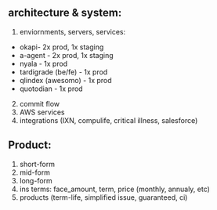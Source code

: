 ## architecture & system:
1. enviornments, servers, services:
  * okapi- 2x prod, 1x staging
  * a-agent - 2x prod, 1x staging
  * nyala - 1x prod
  * tardigrade (be/fe) - 1x prod
  * qlindex (awesomo) - 1x prod
  * quotodian - 1x prod
2. commit flow
3. AWS services
4. integrations (IXN, compulife, critical illness, salesforce)

## Product:
1. short-form
2. mid-form
3. long-form
4. ins terms: face_amount, term, price (monthly, annualy, etc)
5. products (term-life, simplified issue, guaranteed, ci)


